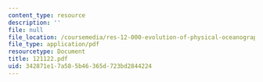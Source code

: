 ```yaml
---
content_type: resource
description: ''
file: null
file_location: /coursemedia/res-12-000-evolution-of-physical-oceanography-spring-2007/342871e17a585b46365d723bd2844224_121122.pdf
file_type: application/pdf
resourcetype: Document
title: 121122.pdf
uid: 342871e1-7a58-5b46-365d-723bd2844224
---
```

